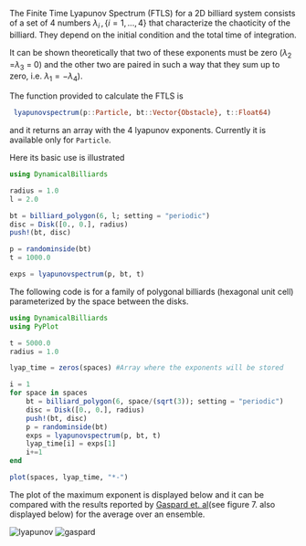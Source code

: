The Finite Time Lyapunov Spectrum (FTLS) for a 2D billiard system consists of a set of 4 numbers $\lambda_i \, , \{ i = 1, ...,4 \}$ that characterize the chaoticity of the billiard. They depend on the initial condition and the total time of integration.

It can be shown theoretically that two of these exponents must be zero ($\lambda_2$ =$\lambda_3$ = 0) and the other two are paired in such a way that they sum up to zero, i.e. $\lambda_1 =  -\lambda_4$).

The function provided to calculate the FTLS is
```julia
 lyapunovspectrum(p::Particle, bt::Vector{Obstacle}, t::Float64)
```
and it returns an array with the 4 lyapunov exponents. Currently it is available
only for `Particle`.

Here its basic use is illustrated
```julia
using DynamicalBilliards

radius = 1.0
l = 2.0

bt = billiard_polygon(6, l; setting = "periodic")
disc = Disk([0., 0.], radius)
push!(bt, disc)

p = randominside(bt)
t = 1000.0

exps = lyapunovspectrum(p, bt, t)
```

The following code is for a family of polygonal billiards (hexagonal unit cell) parameterized by the space between the disks.

```julia
using DynamicalBilliards
using PyPlot

t = 5000.0
radius = 1.0

lyap_time = zeros(spaces) #Array where the exponents will be stored

i = 1
for space in spaces
    bt = billiard_polygon(6, space/(sqrt(3)); setting = "periodic")
    disc = Disk([0., 0.], radius)
    push!(bt, disc)
    p = randominside(bt)
    exps = lyapunovspectrum(p, bt, t)
    lyap_time[i] = exps[1]
    i+=1
end

plot(spaces, lyap_time, "*-")
```

The plot of the maximum exponent is displayed below and it can be compared with the results reported by [Gaspard et. al](https://journals.aps.org/pre/abstract/10.1103/PhysRevE.51.5332)(see figure 7. also displayed below) for the average over an ensemble.

![lyapunov](https://i.imgur.com/LuwksbL.png)
![gaspard](https://i.imgur.com/kBDh0OJ.png)
